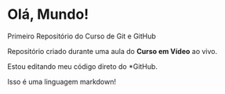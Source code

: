 # Olá, Mundo!
Primeiro Repositório do Curso de Git e GitHub

Repositório criado durante uma aula do **Curso em Vídeo** ao vivo.

Estou editando meu código direto do *GitHub.

Isso é uma linguagem markdown!
